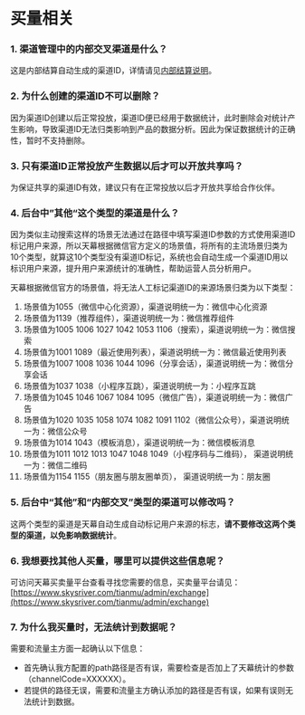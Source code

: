 # 买量相关

### 1. **渠道管理中的内部交叉渠道是什么？**

这是内部结算自动生成的渠道ID，详情请见[内部结算说明](https://doc.skysriver.com/general-function/internal-settlement)。

### 2. 为什么创建的渠道ID不可以删除？

因为渠道ID创建以后正常投放，渠道ID便已经用于数据统计，此时删除会对统计产生影响，导致渠道ID无法归类影响到产品的数据分析。因此为保证数据统计的正确性，暂时不支持删除。

### 3. 只有渠道ID正常投放产生数据以后才可以开放共享吗？

为保证共享的渠道ID有效，建议只有在正常投放以后才开放共享给合作伙伴。

### 4. 后台中”其他“这个类型的渠道是什么？

因为类似主动搜索这样的场景无法通过在路径中填写渠道ID参数的方式使用渠道ID标记用户来源，所以天幕根据微信官方定义的场景值，将所有的主流场景归类为10个类型，就算这10个类型没有渠道ID标记，系统也会自动生成一个渠道ID用以标识用户来源，提升用户来源统计的准确性，帮助运营人员分析用户。

天幕根据微信官方的场景值，将无法人工标记渠道ID的来源场景归类为以下类型：

1. 场景值为1055（微信中心化资源），渠道说明统一为：微信中心化资源
2. 场景值为1139（推荐组件），渠道说明统一为：微信推荐组件
3. 场景值为1005 1006 1027 1042 1053 1106（搜索），渠道说明统一为：微信搜索
4. 场景值为1001 1089（最近使用列表），渠道说明统一为：微信最近使用列表
5. 场景值为1007 1008 1036 1044 1096（分享会话），渠道说明统一为：微信分享会话
6. 场景值为1037 1038（小程序互跳），渠道说明统一为：小程序互跳
7. 场景值为1045 1046 1067 1084 1095（微信广告），渠道说明统一为：微信广告
8. 场景值为1020 1035 1058 1074 1082 1091 1102（微信公众号），渠道说明统一为：微信公众号
9. 场景值为1014 1043（模板消息），渠道说明统一为：微信模板消息
10. 场景值为1011 1012 1013 1047 1048 1049（小程序码与二维码）， 渠道说明统一为：微信二维码
11. 场景值为1154 1155（朋友圈与朋友圈单页）， 渠道说明统一为：朋友圈

### 5. 后台中“其他”和“内部交叉”类型的渠道可以修改吗？

这两个类型的渠道是天幕自动生成自动标记用户来源的标志，**请不要修改这两个类型的渠道，以免影响数据统计**。

### 6. 我想要找其他人买量，哪里可以提供这些信息呢？

可访问天幕买卖量平台查看寻找您需要的信息，买卖量平台请见：[https://www.skysriver.com/tianmu/admin/exchange](https://www.skysriver.com/tianmu/admin/exchange)

### 7. 为什么我买量时，无法统计到数据呢？

需要和流量主方面一起确认以下信息：

* 首先确认我方配置的path路径是否有误，需要检查是否加上了天幕统计的参数（channelCode=XXXXXX）。
* 若提供的路径无误，需要和流量主方确认添加的路径是否有误，如果有误则无法统计到数据。

